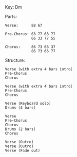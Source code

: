 Key: Dm

Parts:

    Verse:      88 67
    
    Pre-Chorus: 63 77 63 77
                66 33 77 55
    
    Chorus:     86 73 66 37
                86 73 66 77

Structure:

    Verse (with extra 4 bars intro)
    Pre-Chorus
    Chorus
    
    Verse (with extra 4 bars intro)
    Pre-Chorus
    Chorus
    
    Verse (Keyboard solo)
    Drums (4 bars)
    
    Verse
    Pre-Chorus
    Chorus
    Drums (2 bars)
    Chorus
    
    Verse (Outro)
    Verse (Outro)
    Verse (Fade out)
